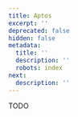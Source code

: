 ```yaml
---
title: Aptos
excerpt: ''
deprecated: false
hidden: false
metadata:
  title: ''
  description: ''
  robots: index
next:
  description: ''
---
```

TODO
